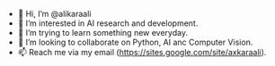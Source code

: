 - 👋 Hi, I’m @alikaraali
- 👀 I’m interested in AI research and development.
- 🌱 I’m trying to learn something new everyday.
- 💞️ I’m looking to collaborate on Python, AI anc Computer Vision.
- 📫 Reach me via my email (https://sites.google.com/site/axkaraali).

<!---
alikaraali/alikaraali is a ✨ special ✨ repository because its `README.md` (this file) appears on your GitHub profile.
You can click the Preview link to take a look at your changes.
--->

